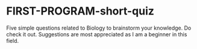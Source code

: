 # FIRST-PROGRAM-short-quiz
Five simple questions related to Biology to brainstorm your knowledge.
Do check it out.
Suggestions are most appreciated as I am a beginner in this field.
